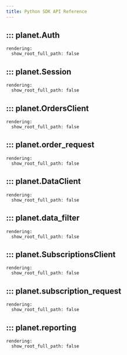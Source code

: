 ```yaml
---
title: Python SDK API Reference
---
```


## ::: planet.Auth
    rendering:
      show_root_full_path: false

## ::: planet.Session
    rendering:
      show_root_full_path: false

## ::: planet.OrdersClient
    rendering:
      show_root_full_path: false

## ::: planet.order_request
    rendering:
      show_root_full_path: false

## ::: planet.DataClient
    rendering:
      show_root_full_path: false

## ::: planet.data_filter
    rendering:
      show_root_full_path: false

## ::: planet.SubscriptionsClient
    rendering:
      show_root_full_path: false

## ::: planet.subscription_request
    rendering:
      show_root_full_path: false

## ::: planet.reporting
    rendering:
      show_root_full_path: false


